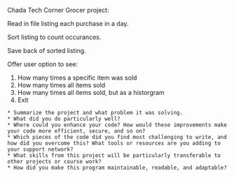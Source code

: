 Chada Tech Corner Grocer project:

Read in file listing each purchase in a day.

Sort listing to count occurances. 

Save back of sorted listing.

Offer user option to see:
  1. How many times a specific item was sold
  2. How many times all items sold
  3. How many times all items sold, but as a historgram
  4. Exit


    * Summarize the project and what problem it was solving.
    * What did you do particularly well?
    * Where could you enhance your code? How would these improvements make your code more efficient, secure, and so on?
    * Which pieces of the code did you find most challenging to write, and how did you overcome this? What tools or resources are you adding to your support network?
    * What skills from this project will be particularly transferable to other projects or course work?
    * How did you make this program maintainable, readable, and adaptable?
